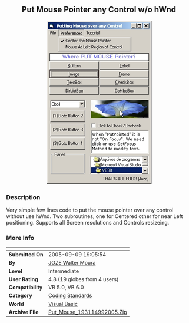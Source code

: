 ﻿<div align="center">

## Put Mouse Pointer  any Control w/o hWnd

<img src="PIC200599197391396.JPG">
</div>

### Description

Very simple few lines code to put the mouse pointer over any control without use hWnd. Two subroutines, one for Centered other for near Left positioning. Supports all Screen resolutions and Controls resizeing.
 
### More Info
 


<span>             |<span>
---                |---
**Submitted On**   |2005-09-09 19:05:54
**By**             |[JOZE Walter Moura](https://github.com/Planet-Source-Code/PSCIndex/blob/master/ByAuthor/joze-walter-moura.md)
**Level**          |Intermediate
**User Rating**    |4.8 (19 globes from 4 users)
**Compatibility**  |VB 5\.0, VB 6\.0
**Category**       |[Coding Standards](https://github.com/Planet-Source-Code/PSCIndex/blob/master/ByCategory/coding-standards__1-43.md)
**World**          |[Visual Basic](https://github.com/Planet-Source-Code/PSCIndex/blob/master/ByWorld/visual-basic.md)
**Archive File**   |[Put\_Mouse\_193114992005\.Zip](https://github.com/Planet-Source-Code/joze-walter-moura-put-mouse-pointer-any-control-w-o-hwnd__1-62497/archive/master.zip)








